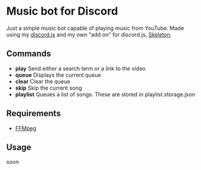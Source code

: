 # Music bot for Discord

Just a simple music bot capable of playing music from YouTube.
Made using my [discord.js](discord.js) and my own "add on" for discord.js, [Skeleton](https://github.com/smultronbusken/skeleton-discord-bot).

## Commands

- **play**
  Send either a search term or a link to the video
- **queue**
  Displays the current queue
- **clear**
  Clear the queue
- **skip**
  Skip the current song
- **playlist**
  Queues a list of songs. These are stored in playlist.storage.json

## Requirements

- [FFMpeg](https://ffmpeg.org/)

## Usage
soon
